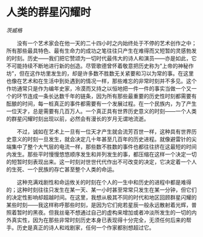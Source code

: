 # 人类的群星闪耀时

*茨威格*

　　没有一个艺术家会在他一天的二十四小时之内始终处于不停的艺术创作之中；所有那些最具特色、最有生命力的成功之笔往往只产生在难得而又短暂的灵感勃发的时刻。历史——我们把它赞颂为一切时代最伟大的诗人和演员——亦是如此，它不可能持续不断地进行新的创造。尽管歌德曾怀着敬意把历史称为“上帝的神秘作坊”，但在这作坊里发生的，却是许多数不胜数无关紧要和习以为常的事。在这里也像在艺术和在生活中到处遇到的情况一样，那些难忘的非常时刻并不多见。这个作坊通常只是作为编年史家，冷漠而又持之以恒地把一件一件的事实当做一个又一个的环节连成一条长达数千年的链条，因为所有那些最重要的历史性时刻都需要有酝酿的时间，每一桩真正的事件都需要有一个发展过程。在一个民族内，为了产生一位天才，总是需要有几百万人。一个真正具有世界历史意义的时刻——一个人类的群星闪耀时刻出现以前，必然会有漫长的岁月无谓地流逝。

　　不过，诚如在艺术上一旦有一位天才产生就会流芳百世一样，这种具有世界历史意义的时刻一旦发生，就会决定几十年甚至几百年的历史进程。就像避雷针的尖端集中了整个大气层的电流一样，那些数不胜数的事件也都往往挤在这最短的时间内发生。那些平时慢慢悠悠顺序发生和并列发生的事，都压缩在这样一个决定一切的短暂时刻表现出来。这一时刻对世世代代作出不可改变的决定，它决定着一个人的生死、一个民族的存亡甚至整个人类的命运。

　　这种充满戏剧性和命运攸关的时刻在个人的一生中和历史的进程中都是难得的；这种时刻往往只发生在某一天、某一小时甚至常常只发生在某一分钟，但它们的决定性影响却超越时间。在这里，我想从极其不同的时代和地区回顾群星闪耀的某些时刻——我这样称呼那些时刻，是因为它们宛若星辰一般永远散射着光辉，普照着暂时的黑夜。但我丝毫不想通过自己的虚构来增加或者冲淡所发生的一切的内外真实性，因为在那些非常时刻历史本身已表现得十分完全，无须任何后来的帮手。历史是真正的诗人和戏剧家，任何一个作家都别想超过它。